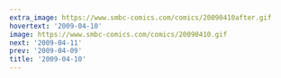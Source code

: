 ```yaml
---
extra_image: https://www.smbc-comics.com/comics/20090410after.gif
hovertext: '2009-04-10'
image: https://www.smbc-comics.com/comics/20090410.gif
next: '2009-04-11'
prev: '2009-04-09'
title: '2009-04-10'
---
```

